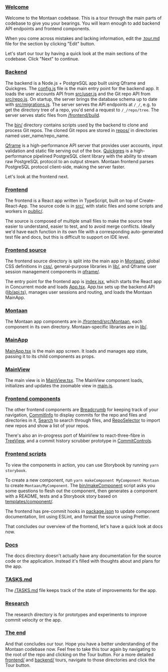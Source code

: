 ### [Welcome](/)

Welcome to the Montaan codebase. This is a tour through the main parts of codebase to give you your bearings. You will learn enough to add backend API endpoints and frontend components.

When you come across mistakes and lacking information, edit the [.tour.md](/.tour.md) file for the section by clicking "Edit" button.

Let's start our tour by having a quick look at the main sections of the codebase. Click "Next" to continue.

### [Backend](/backend)

The backend is a Node.js + PostgreSQL app built using Qframe and Quickgres. The [config.js](config.js) file is the main entry point for the backend app. It loads the user accounts API from [src/user.js](src/user.js) and the Git repo API from [src/repo.js](src/repo.js). On startup, the server brings the database schema up to date with [src/migrations.js](src/migrations.js). The server serves the API endpoints at `/_/`, e.g. to get the directory tree of a repo, you'd send a request to `/_/repo/tree`. The server serves static files from [/frontend/build](/frontend/build).

The [bin/](bin/) directory contains scripts used by the backend to clone and process Git repos. The cloned Git repos are stored in [repos/](repos/) in directories named user_name/repo_name.

[Qframe](https://github.com/kig/qframe) is a high-performance API server that provides user accounts, input validation and static file serving out of the box. [Quickgres](https://github.com/kig/quickgres) is a high-performance pipelined PostgreSQL client library with the ability to stream raw PostgreSQL protocol to an output stream. Montaan frontend parses PostgreSQL protocol client-side, making the server faster.

Let's look at the frontend next.

### [Frontend](/frontend)

The frontend is a React app written in TypeScript, built on top of Create-React-App. The source code is in [src/](src/), with static files and some scripts and workers in [public/](public/).

The source is composed of multiple small files to make the source tree easier to understand, easier to test, and to avoid merge conflicts. Ideally we'd have each function in its own file with a corresponding auto-generated test file and docs, but this is difficult to support on IDE level.

### [Frontend source](/frontend/src)

The frontend source directory is split into the main app in [Montaan/](Montaan/), global CSS definitions in [css/](css/), general-purpose libraries in [lib/](lib/), and Qframe user session management components in [qframe/](qframe/).

The entry point for the frontend app is [index.jsx](index.jsx), which starts the React app in Concurrent mode and loads [App.tsx](App.tsx). App.tsx sets up the backend API ([lib/api.ts](lib/api.ts)), manages user sessions and routing, and loads the Montaan MainApp.

### [Montaan](/frontend/src/Montaan)

The Montaan app components are in [/frontend/src/Montaan](/frontend/src/Montaan), each component in its own directory. Montaan-specific libraries are in [lib/](lib/).

### [MainApp](/frontend/src/Montaan/MainApp)

[MainApp.tsx](MainApp.tsx) is the main app screen. It loads and manages app state, passing it to its child components as props.

### [MainView](/frontend/src/Montaan/MainView)

The main view is in [MainView.tsx](MainView.tsx). The MainView component loads, initializes and updates the zoomable view in [main.js](main.js).

### [Frontend components](/frontend/src)

The other frontend components are [Breadcrumb](Breadcrumb) for keeping track of your navigation, [CommitInfo](CommitInfo) to display commits for the repo and files and directories in it, [Search](Search) to search through files, and [RepoSelector](RepoSelector) to import new repos and show a list of your repos.

There's also an in-progress port of MainView to react-three-fibre in [TreeView](TreeView), and a commit history scrubber prototype in [CommitControls](CommitControls).

### [Frontend scripts](/frontend)

To view the components in action, you can use Storybook by running `yarn storybook`.

To create a new component, run `yarn makeComponent MyComponent Montaan` to create `Montaan/MyComponent`. The [bin/makeComponent](bin/makeComponent) script asks you some questions to flesh out the component, then generates a component with a README, tests and a Storybook story based on [templates/component/](templates/component/).

The frontend has pre-commit hooks in [package.json](package.json#find/lint-staged/) to update component documentation, lint using ESLint, and format the source using Prettier.

That concludes our overview of the frontend, let's have a quick look at docs now.

### [Docs](/docs)

The docs directory doesn't actually have any documentation for the source code or the application. Instead it's filled with thoughts about and plans for the app.

### [TASKS.md](/TASKS.md)

The [/TASKS.md](/TASKS.md) file keeps track of the state of improvements for the app.

### [Research](/research)

The research directory is for prototypes and experiments to improve commit velocity or the app.

### [The end](/)

And that concludes our tour. Hope you have a better understanding of the Montaan codebase now. Feel free to take this tour again by navigating to the root of the repo and clicking on the Tour button. For a more detailed [frontend/](frontend/) and [backend/](backend/) tours, navigate to those directories and click the Tour button.
